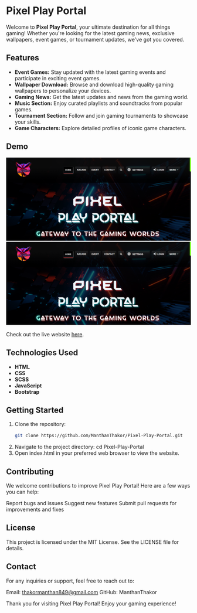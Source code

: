 # Pixel Play Portal

Welcome to **Pixel Play Portal**, your ultimate destination for all things gaming! Whether you're looking for the latest gaming news, exclusive wallpapers, event games, or tournament updates, we've got you covered.

## Features

- **Event Games:** Stay updated with the latest gaming events and participate in exciting event games.
- **Wallpaper Download:** Browse and download high-quality gaming wallpapers to personalize your devices.
- **Gaming News:** Get the latest updates and news from the gaming world.
- **Music Section:** Enjoy curated playlists and soundtracks from popular games.
- **Tournament Section:** Follow and join gaming tournaments to showcase your skills.
- **Game Characters:** Explore detailed profiles of iconic game characters.

## Demo

![Pixel Play Portal Demo 1](Screenshot%202024-07-05%20124838.png)
![Pixel Play Portal Demo 2](image.png)


Check out the live website [here](https://manthanthakor.github.io/Pixel-Play-Portal/).

## Technologies Used

- **HTML**
- **CSS**
- **SCSS**
- **JavaScript**
- **Bootstrap**

## Getting Started

1. Clone the repository:
   ```sh
   git clone https://github.com/ManthanThakor/Pixel-Play-Portal.git
2. Navigate to the project directory:
cd Pixel-Play-Portal
3. Open index.html in your preferred web browser to view the website.

## Contributing
We welcome contributions to improve Pixel Play Portal! Here are a few ways you can help:

Report bugs and issues
Suggest new features
Submit pull requests for improvements and fixes

## License
This project is licensed under the MIT License. See the LICENSE file for details.

## Contact
For any inquiries or support, feel free to reach out to:

Email: thakormanthan849@gmail.com
GitHub: ManthanThakor

Thank you for visiting Pixel Play Portal! Enjoy your gaming experience!
